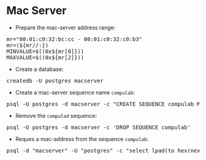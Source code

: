 # Mac Server

* Prepare the mac-server address range:
<pre>
mr="00:01:c0:32:bc:cc - 00:01:c0:32:c0:b3"
mr=(${mr//:})
MINVALUE=$((0x${mr[0]}))
MAXVALUE=$((0x${mr[2]}))
</pre>

* Create a database:
<pre>
createdb -U postgres macserver
</pre>

* Create a mac-server sequence name `compulab`:
<pre>
psql -U postgres -d macserver -c "CREATE SEQUENCE compulab MINVALUE ${MINVALUE} MAXVALUE ${MAXVALUE} START ${MINVALUE}"
</pre>

* Remove the `compulad` sequence:
<pre>
psql -U postgres -d macserver -c 'DROP SEQUENCE compulab'
</pre>

* Reques a mac-address from the sequence `compulab`:
<pre>
psql -d "macserver" -U "postgres" -c "select lpad(to_hex(nextval('compulab')), 12, '0')::macaddr"
</pre>
